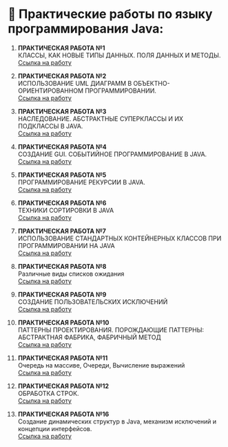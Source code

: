 # 📒 Практические работы по языку программирования Java:
<ol>
  <li><p><b>ПРАКТИЧЕСКАЯ РАБОТА №1</b><br>КЛАССЫ, КАК НОВЫЕ ТИПЫ ДАННЫХ. ПОЛЯ ДАННЫХ И МЕТОДЫ.
      <br><a href="https://github.com/Frischmann/JavaPR/tree/master/JavaPR1">Ссылка на работу</a></p>
  </li>
  <li><p><b>ПРАКТИЧЕСКАЯ РАБОТА №2</b><br>ИСПОЛЬЗОВАНИЕ UML ДИАГРАММ В ОБЪЕКТНО-ОРИЕНТИРОВАННОМ ПРОГРАММИРОВАНИИ.
      <br><a href="https://github.com/Frischmann/JavaPR/tree/master/JavaPR2">Ссылка на работу</a></p>
  </li>
  <li><p><b>ПРАКТИЧЕСКАЯ РАБОТА №3</b><br>НАСЛЕДОВАНИЕ. АБСТРАКТНЫЕ СУПЕРКЛАССЫ И ИХ ПОДКЛАССЫ В JAVA.
      <br><a href="https://github.com/Frischmann/JavaPR/tree/master/JavaPR3">Ссылка на работу</a></p>
  </li>
  <li><p><b>ПРАКТИЧЕСКАЯ РАБОТА №4</b><br>СОЗДАНИЕ GUI. СОБЫТИЙНОЕ ПРОГРАММИРОВАНИЕ В JAVA.
      <br><a href="https://github.com/Frischmann/JavaPR/tree/master/JavaPR4">Ссылка на работу</a></p>
  </li>
  <li><p><b>ПРАКТИЧЕСКАЯ РАБОТА №5</b><br>ПРОГРАММИРОВАНИЕ РЕКУРСИИ В JAVA.
      <br><a href="https://github.com/Frischmann/JavaPR/tree/master/JavaPR5">Ссылка на работу</a></p>
  </li>
  <li><p><b>ПРАКТИЧЕСКАЯ РАБОТА №6</b><br>ТЕХНИКИ СОРТИРОВКИ В JAVA
      <br><a href="https://github.com/Frischmann/JavaPR/tree/master/JavaPR6">Ссылка на работу</a></p>
  </li>
  <li><p><b>ПРАКТИЧЕСКАЯ РАБОТА №7</b><br>ИСПОЛЬЗОВАНИЕ СТАНДАРТНЫХ КОНТЕЙНЕРНЫХ КЛАССОВ ПРИ ПРОГРАММИРОВАНИИ НА JAVA
      <br><a href="https://github.com/Frischmann/JavaPR/tree/master/JavaPR7">Ссылка на работу</a></p>
  </li>
  <li><p><b>ПРАКТИЧЕСКАЯ РАБОТА №8</b><br>Различные виды списков ожидания
      <br><a href="https://github.com/Frischmann/JavaPR/tree/master/JavaPR8">Ссылка на работу</a></p>
  </li>
  <li><p><b>ПРАКТИЧЕСКАЯ РАБОТА №9</b><br>СОЗДАНИЕ ПОЛЬЗОВАТЕЛЬСКИХ ИСКЛЮЧЕНИЙ
      <br><a href="https://github.com/Frischmann/JavaPR/tree/master/JavaPR9">Ссылка на работу</a></p>
  </li>
  <li><p><b>ПРАКТИЧЕСКАЯ РАБОТА №10</b><br>ПАТТЕРНЫ ПРОЕКТИРОВАНИЯ. ПОРОЖДАЮЩИЕ ПАТТЕРНЫ: АБСТРАКТНАЯ ФАБРИКА, ФАБРИЧНЫЙ МЕТОД
      <br><a href="https://github.com/Frischmann/JavaPR/tree/master/JavaPR10">Ссылка на работу</a></p>
  </li>
  <li><p><b>ПРАКТИЧЕСКАЯ РАБОТА №11</b><br>Очередь на массиве, Очереди, Вычисление выражений
      <br><a href="https://github.com/Frischmann/JavaPR/tree/master/JavaPR11">Ссылка на работу</a></p>
  </li>
  <li><p><b>ПРАКТИЧЕСКАЯ РАБОТА №12</b><br>ОБРАБОТКА СТРОК.
      <br><a href="https://github.com/Frischmann/JavaPR/tree/master/JavaPR12">Ссылка на работу</a></p>
  </li>
  <li><p><b>ПРАКТИЧЕСКАЯ РАБОТА №16</b><br>Создание динамических структур в Java, механизм исключений и концепции интерфейсов.
      <br><a href="https://github.com/Frischmann/JavaPR/tree/master/JavaPR16">Ссылка на работу</a></p>
  </li>
</ol>
